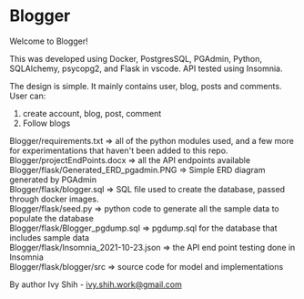 Blogger
=======


Welcome to Blogger!

This was developed using Docker, PostgresSQL, PGAdmin, Python, SQLAlchemy, psycopg2, and Flask in vscode. API tested using Insomnia.

The design is simple.  It mainly contains user, blog, posts and comments.  
User can:
1. create account, blog, post, comment
2. Follow blogs

Blogger/requirements.txt =>  all of the python modules used, and a few more for experimentations that haven't been added to this repo. <br>
Blogger/projectEndPoints.docx => all the API endpoints available<br>
Blogger/flask/Generated_ERD_pgadmin.PNG =>  Simple ERD diagram generated by PGAdmin<br>
Blogger/flask/blogger.sql => SQL file used to create the database, passed through docker images.  <br>
Blogger/flask/seed.py => python code to generate all the sample data to populate the database<br>
Blogger/flask/Blogger_pgdump.sql => pgdump.sql for the database that includes sample data<br>
Blogger/flask/Insomnia_2021-10-23.json => the API end point testing done in Insomnia<br>
Blogger/flask/blogger/src => source code for model and implementations<br>



By author Ivy Shih - ivy.shih.work@gmail.com
